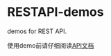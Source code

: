 
# RESTAPI-demos

demos for REST API.

使用demo前请仔细阅读[API文档](https://github.com/BitgetLimited/API_DOC/wiki)

